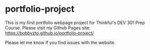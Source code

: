 # portfolio-project
This is my first portfolio webpage project for Thinkful's DEV 301 Prep Course. 
Please visit my Github Pages site: https://bobbyzto.github.io/portfolio-project/

Please let me know if you find issues with the website.
